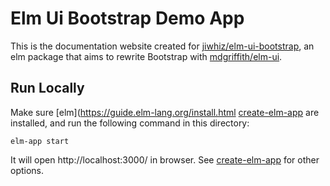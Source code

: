 # Elm Ui Bootstrap Demo App

This is the documentation website created for 
[jiwhiz/elm-ui-bootstrap](https://github.com/jiwhiz/elm-ui-bootstrap), 
an elm package that aims to rewrite Bootstrap with 
[mdgriffith/elm-ui](https://github.com/mdgriffith/elm-ui).

## Run Locally

Make sure [elm](https://guide.elm-lang.org/install.html
[create-elm-app](https://github.com/halfzebra/create-elm-app)
are installed, and run the following command in this directory:

`elm-app start`

It will open http://localhost:3000/ in browser. See [create-elm-app](https://github.com/halfzebra/create-elm-app)
for other options.
